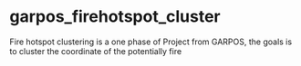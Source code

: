 # garpos_firehotspot_cluster
Fire hotspot clustering is a one phase of Project from GARPOS, the goals is to cluster the coordinate of the potentially fire 
